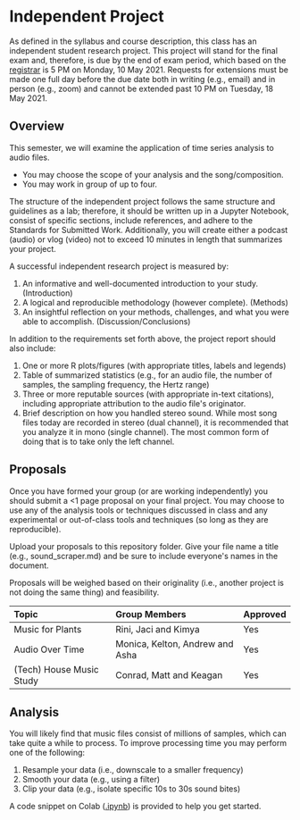 # Independent Project
As defined in the syllabus and course description, this class has an independent student research project.
This project will stand for the final exam and, therefore, is due by the end of exam period, which based on the [registrar](https://www.wm.edu/offices/registrar/calendarsandexams/examschedules/spring21exam/index.php#start) is 5 PM on Monday, 10 May 2021.
Requests for extensions must be made one full day before the due date both in writing (e.g., email) and in person (e.g., zoom) and cannot be extended past 10 PM on Tuesday, 18 May 2021.

## Overview
This semester, we will examine the application of time series analysis to audio files.

* You may choose the scope of your analysis and the song/composition.
* You may work in group of up to four.

The structure of the independent project follows the same structure and guidelines as a lab; therefore, it should be written up in a Jupyter Notebook, consist of specific sections, include references, and adhere to the Standards for Submitted Work.
Additionally, you will create either a podcast (audio) or vlog (video) not to exceed 10 minutes in length that summarizes your project.

A successful independent research project is measured by:

1. An informative and well-documented introduction to your study. (Introduction)
1. A logical and reproducible methodology (however complete). (Methods)
1. An insightful reflection on your methods, challenges, and what you were able to accomplish. (Discussion/Conclusions)

In addition to the requirements set forth above, the project report should also include:

1. One or more R plots/figures (with appropriate titles, labels and legends)
2. Table of summarized statistics (e.g., for an audio file, the number of samples, the sampling frequency, the Hertz range)
3. Three or more reputable sources (with appropriate in-text citations), including appropriate attribution to the audio file's originator.
4. Brief description on how you handled stereo sound. While most song files today are recorded in stereo (dual channel), it is recommended that you analyze it in mono (single channel). The most common form of doing that is to take only the left channel.

## Proposals
Once you have formed your group (or are working independently) you should submit a <1 page proposal on your final project.
You may choose to use any of the analysis tools or techniques discussed in class and any experimental or out-of-class tools and techniques (so long as they are reproducible).

Upload your proposals to this repository folder.
Give your file name a title (e.g., sound_scraper.md) and be sure to include everyone's names in the document.

Proposals will be weighed based on their originality (i.e., another project is not doing the same thing) and feasibility.

| Topic | Group Members | Approved |
| :---- | :------------ | :------- |
| Music for Plants | Rini, Jaci and Kimya | Yes |
| Audio Over Time | Monica, Kelton, Andrew and Asha | Yes |
| (Tech) House Music Study | Conrad, Matt and Keagan | Yes |

## Analysis
You will likely find that music files consist of millions of samples, which can take quite a while to process.
To improve processing time you may perform one of the following:

1. Resample your data (i.e., downscale to a smaller frequency)
2. Smooth your data (e.g., using a filter)
3. Clip your data (e.g., isolate specific 10s to 30s sound bites)

A code snippet on Colab ([.ipynb](https://colab.research.google.com/drive/1IuULZkusjNlO-LMrPhNfiq3UGKWauDCi?usp=sharing)) is provided to help you get started.
